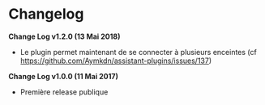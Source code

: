 # Changelog

**Change Log v1.2.0 (13 Mai 2018)**

  - Le plugin permet maintenant de se connecter à plusieurs enceintes (cf https://github.com/Aymkdn/assistant-plugins/issues/137)

**Change Log v1.0.0 (11 Mai 2017)**

  - Première release publique
